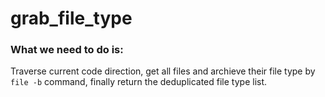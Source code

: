 # grab_file_type

### What we need to do is:
Traverse current code direction, get all files and archieve their file type by `file -b` command, finally return the deduplicated file type list.
